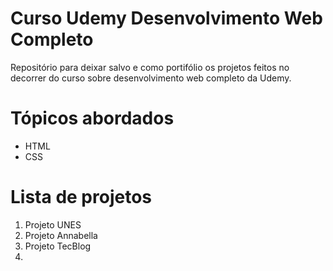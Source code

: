 # Curso Udemy Desenvolvimento Web Completo

Repositório para deixar salvo e como portifólio os projetos feitos no decorrer do curso sobre desenvolvimento web completo da Udemy.

# Tópicos abordados

  - HTML
  - CSS

# Lista de projetos


1. Projeto UNES
2. Projeto Annabella
3. Projeto TecBlog
4. 
